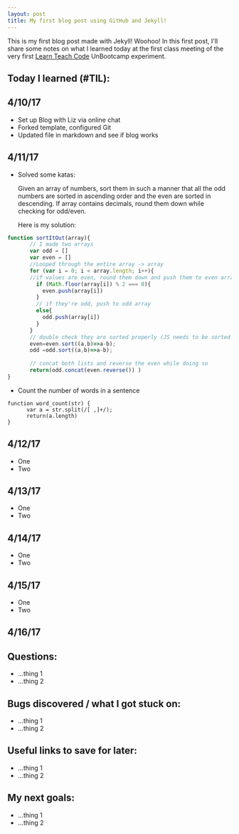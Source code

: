 ```yaml
---
layout: post
title: My first blog post using GitHub and Jekyll!
---
```


This is my first blog post made with Jekyll! Woohoo! In this first post, I'll share some notes on what I learned today at the first class meeting of the very first [Learn Teach Code](http://learnteachcode.org/) UnBootcamp experiment.

## Today I learned (#TIL):

## 4/10/17

- Set up Blog with Liz via online chat
- Forked template, configured Git
- Updated file in markdown and see if blog works

## 4/11/17

- Solved some katas:

  Given an array of numbers,
  sort them in such a manner that all the odd numbers are sorted in ascending order
  and the even are sorted in descending. If array contains decimals,
  round them down while checking for odd/even.
  
  Here is my solution:
  
 ```javascript
function sortItOut(array){
        // I made two arrays
        var odd = []
        var even = []
        //Looped through the entire array -> array
        for (var i = 0; i < array.length; i++){
        //if values are even, round them down and push them to even array
          if (Math.floor(array[i]) % 2 === 0){
            even.push(array[i])
          }
          // if they're odd, push to odd array
          else{
            odd.push(array[i])
          }
        }
        // double check they are sorted properly (JS needs to be sorted by integer, not string)
        even=even.sort((a,b)=>a-b);
        odd =odd.sort((a,b)=>a-b);
        
        // concat both lists and reverse the even while doing so
        return(odd.concat(even.reverse()) )
}
```

- Count the number of words in a sentence
```
function word_count(str) {
      var a = str.split(/[ ,]+/);
      return(a.length)
}
```

## 4/12/17

- One
- Two

## 4/13/17

- One
- Two

## 4/14/17 

- One
- Two

## 4/15/17 

- One
- Two

## 4/16/17

## Questions:

- ...thing 1
- ...thing 2

## Bugs discovered / what I got stuck on:

- ...thing 1
- ...thing 2

## Useful links to save for later:

- ...thing 1
- ...thing 2

## My next goals:

- ...thing 1
- ...thing 2
